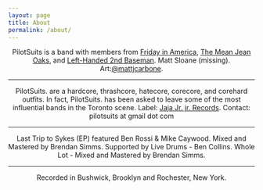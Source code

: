 ```yaml
---
layout: page
title: About
permalink: /about/
---
```

<center>
<p>PilotSuits is a band with members from <a href="http://www.reverbnation.com/fridayinamerica" target="_blank"> Friday in America</a>, <a href="http://www.themeanjeanoaks.com" target="_blank">The Mean Jean Oaks</a>, and <a href="lh2b.bandcamp.com" target="_blank"> Left-Handed 2nd Baseman</a>. Matt Sloane (missing). Art:<a href="https://twitter.com/mattjcarbone" target="_blank">@mattjcarbone</a>. </p></center>

---

<center>
<p>PilotSuits. are a hardcore, thrashcore, hatecore, corecore, and corehard outfits. In fact, PilotSuits. has been asked to leave some of the most influential bands in the Toronto scene. Label: <a href="http://jajajrjr.com" target="_blank">Jaja Jr. jr. Records</a>. Contact: pilotsuits at gmail dot com</p></center>

--- 

<center>
<p>Last Trip to Sykes (EP) featured Ben Rossi & Mike Caywood. 
Mixed and Mastered by Brendan Simms. 
Supported by Live Drums - Ben Collins.
Whole Lot - Mixed and Mastered by Brendan Simms. </p></center> 


---

<center>
<p>Recorded in Bushwick, Brooklyn and Rochester, New York. </p></center>

